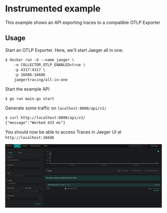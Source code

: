 # Instrumented example

This example shows an API exporting traces to a compatible OTLP Exporter

## Usage

Start an OTLP Exporter. Here, we'll start Jaeger all in one: 

```
$ docker run -d --name jaeger \
    -e COLLECTOR_OTLP_ENABLED=true \
    -p 4317:4317 \
	-p 16686:16686
	jaegertracing/all-in-one
```

Start the example API

```
$ go run main.go start
```

Generate some traffic on `localhost:8000/api/v1/`

```
$ curl http://localhost:8080/api/v1/
{"message":"Worked 433 ms"}
```

You should now be able to access Traces in Jaeger UI at `http://localhost:16686`

![Jaeger UI with traces](./jaegerui.png)
